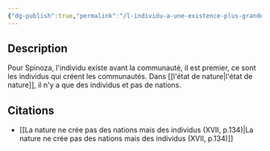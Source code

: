 ```yaml
---
{"dg-publish":true,"permalink":"/l-individu-a-une-existence-plus-grande-que-la-communaute/","tags":["Individu","Idée"]}
---
```


## Description

Pour Spinoza, l'individu existe avant la communauté, il est premier, ce sont les individus qui créent les communautés. Dans [[l'état de nature\|l'état de nature]], il n'y a que des individus et pas de nations.


## Citations ##
- [[La nature ne crée pas des nations mais des individus (XVII, p.134)\|La nature ne crée pas des nations mais des individus (XVII, p.134)]]
